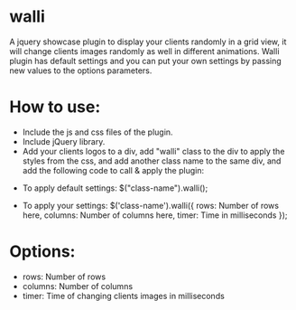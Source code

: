 # walli
A jquery showcase plugin to display your clients randomly in a grid view, it will change clients images randomly as well in different animations. Walli plugin has default settings and you can put your own settings by passing new values to the options parameters.

# How to use:

- Include the js and css files of the plugin.
- Include jQuery library.
- Add your clients logos to a div, add "walli" class to the div to apply the styles from the css, and add another class name to the same div, and add the following code to call & apply the plugin: 

* To apply default settings:
$("class-name").walli(); 

* To apply your settings:
$('class-name').walli({
  rows: Number of rows here,
  columns: Number of columns here,
  timer: Time in milliseconds
});

# Options:
- rows: Number of rows
- columns: Number of columns
- timer: Time of changing clients images in milliseconds
